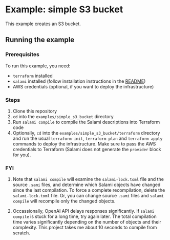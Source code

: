 # Example: simple S3 bucket

This example creates an S3 bucket.

## Running the example

### Prerequisites

To run this example, you need:

- `terraform` installed
- `salami` installed (follow installation instructions in the [README](../../README.md))
- AWS credentials (optional, if you want to deploy the infrastructure)

### Steps

1. Clone this repository
2. `cd` into the `examples/simple_s3_bucket` directory
3. Run `salami compile` to compile the Salami descriptions into Terraform code
4. Optionally, `cd` into the `examples/simple_s3_bucket/terraform` directory and run the usual `terraform init`, `terraform plan` and `terraform apply` commands to deploy the infrastructure. Make sure to pass the AWS credentials to Terraform (Salami does not generate the `provider` block for you).

### FYI

1. Note that `salami compile` will examine the `salami-lock.toml` file and the source `.sami` files, and determine which Salami objects have changed since the last compilation. To force a complete recompilation, delete the `salami-lock.toml` file. Or, you can change source `.sami` files and `salami compile` will recompile only the changed objects.

2. Occassionally, OpenAI API delays responses significantly. If `salami compile` is stuck for a long time, try again later. The total compilation time varies significantly depending on the number of objects and their complexity. This project takes me about 10 seconds to compile from scratch.
